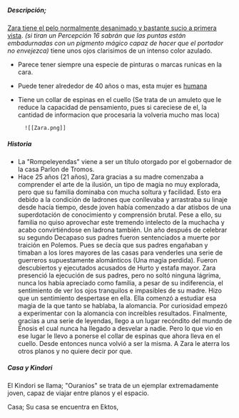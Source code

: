 ##### **Descripción**; 
<u>Zara tiene el pelo normalmente desanimado y bastante sucio a primera vista</u>. *(si tiran un Percepción 16 sabrán que las puntas están embadurnadas con un pigmento mágico capaz de hacer que el portador no envejezca)* tiene unos ojos clarisimos de un intenso color azulado.
- Parece tener siempre una especie de pinturas o marcas runicas en la cara.
- Puede tener alrededor de 40 años o mas, esta mujer es <u>humana</u>
- Tiene un collar de espinas en el cuello (Se trata de un amuleto que le reduce la capacidad de pensamiento, pues si careciese de el, la cantidad de informacion que procesaria la volveria mucho mas loca)

		![[Zara.png]] 

##### Historia 
- La "Rompeleyendas" viene a ser un título otorgado por el gobernador de la casa Parlon de Tromos. 
- Hace 25 años (21 años), Zara gracias a su madre comenzaba a comprender el arte de la ilusión, un tipo de magia no muy explorada, pero que su familia dominaba con mucha soltura y facilidad. Esto era debido a la condición de ladrones que conllevaba y arrastraba su linaje desde hacía tiempo, desde joven había comenzado a dar atisbos de una superdotación de conocimiento y comprensión brutal.
	  Pese a ello, su familia no quiso aprovechar este tremendo intelecto de la muchacha y acabo convirtiéndose en ladrona también. Un año después de celebrar su segundo Decapaso sus padres fueron sentenciados a muerte por traición en Polemos. Pues se decía que sus padres engañaban y timaban a los lores mayores de las casas para venderles una serie de guerreros supuestamente alománticos (Una magia perdida). Fueron descubiertos y ejecutados acusados de Hurto y estafa mayor. 
	  Zara presenció la ejecución de sus padres, pero no soltó ninguna lágrima, nunca los había apreciado como familia, a pesar de su indiferencia, el sentimiento de ver los ojos tranquilos e impasibles de su madre. Hizo que un sentimiento despertase en ella. Ella comenzó a estudiar esa magia de la que tanto se hablaba, la alomancia. Por curiosidad empezó a experimentar con la alomancia con increíbles resultados.
	  Finalmente, gracias a una serie de leyendas, llego a un lugar recóndito del mundo de Énosis el cual nunca ha llegado a desvelar a nadie. Pero lo que vio en ese lugar le llevo a ponerse el collar de espinas que ahora lleva en el cuello. Desde entonces nunca volvió a ser la misma.
	  A Zara le aterra los otros planos y no quiere decir por que.

##### Casa y Kindori

El Kindori se llama; "Ouranios" se trata de un ejemplar extremadamente joven, capaz de viajar entre planos y el espacio. 

Casa; Su casa se encuentra en  Ektos, 